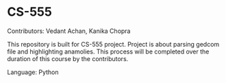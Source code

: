 # CS-555
Contributors: Vedant Achan, Kanika Chopra

This repository is built for CS-555 project. 
Project is about parsing gedcom file and highlighting anamolies. This process will be completed over the duration of this course by the contributors.

Language: Python
